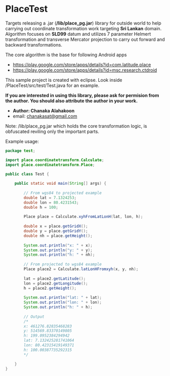 # PlaceTest

Targets releasing a .jar (**/lib/place_pg.jar**) library for outside world to help carrying out coordinate transformation work targeting **Sri Lankan** domain.
Algorithm focuses on **SLD99** datum and utilizes 7 parameter Helmert transformation and transverse Mercator projection to carry out forward and backward transformations. 

The core algorithm is the base for following Android apps

* <https://play.google.com/store/apps/details?id=com.latitude.place>
* <https://play.google.com/store/apps/details?id=msc.research.ctdroid>

This sample project is created with eclipse.
Look inside /PlaceTest/src/test/Test.java for an example.

**If you are interested in using this library, please ask for permision from the author.
You should also attribute the author in your work.**

* **Author: Chanaka Alahakoon**
* email: chanakasat@gmail.com

Note: /lib/place_pg.jar which holds the core transformation logic, is obfuscated reviling only the important parts.

Example usage:

```java
package test;

import place.coordinatetransform.Calculate;
import place.coordinatetransform.Place;

public class Test {
	
	public static void main(String[] args) {
		
		// From wgs84 to projected example
		double lat = 7.1324253;
		double lon = 80.4231543;
		double h = 100;
				
		Place place = Calculate.xyhFromLatLonH(lat, lon, h);
				
		double x = place.getGridX();
		double y = place.getGridY();
		double nh = place.getHeight();
				
		System.out.println("x: " + x);
		System.out.println("y: " + y);
		System.out.println("h: " + nh);
				
		// From projected to wgs84 example	
		Place place2 = Calculate.latLonHFromxyh(x, y, nh);
				
		lat = place2.getLatitude();
		lon = place2.getLongitude();
		h = place2.getHeight();
				
		System.out.println("lat: " + lat);
		System.out.println("lon: " + lon);
		System.out.println("h: " + h);	
		
		// Output
		/*
		x: 461276.82835468283
		y: 514569.83370149805
		h: 199.0952384294942
		lat: 7.132425281741064
		lon: 80.42315419149371
		h: 100.00387735292315
		*/

	}
}
```

